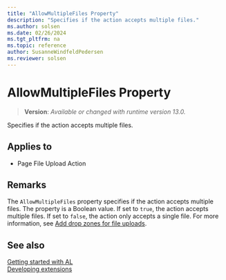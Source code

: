 ```yaml
---
title: "AllowMultipleFiles Property"
description: "Specifies if the action accepts multiple files."
ms.author: solsen
ms.date: 02/26/2024
ms.tgt_pltfrm: na
ms.topic: reference
author: SusanneWindfeldPedersen
ms.reviewer: solsen
---
```

[//]: # (START>DO_NOT_EDIT)
[//]: # (IMPORTANT:Do not edit any of the content between here and the END>DO_NOT_EDIT.)
[//]: # (Any modifications should be made in the .xml files in the ModernDev repo.)
# AllowMultipleFiles Property
> **Version**: _Available or changed with runtime version 13.0._

Specifies if the action accepts multiple files.

## Applies to
-   Page File Upload Action

[//]: # (IMPORTANT: END>DO_NOT_EDIT)

## Remarks

The `AllowMultipleFiles` property specifies if the action accepts multiple files. The property is a Boolean value. If set to `true`, the action accepts multiple files. If set to `false`, the action only accepts a single file. For more information, see [Add drop zones for file uploads](devenv-extending-drop-zones.md).

## See also  

[Getting started with AL](../devenv-get-started.md)  
[Developing extensions](../devenv-dev-overview.md)  